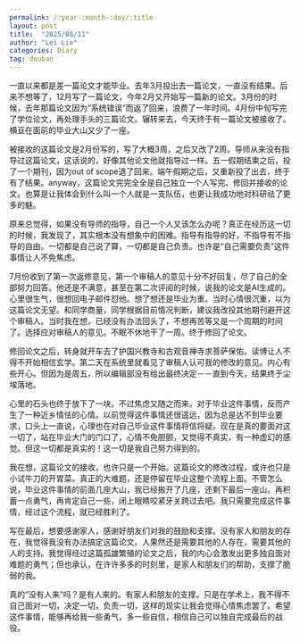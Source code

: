 ```yaml
---
permalink: /:year-:month-:day/:title
layout: post
title:  "2025/08/11"
author: "Lei Lie"
categories: Diary
tag: douban
---
```


一直以来都是差一篇论文才能毕业。去年3月投出去一篇论文，一直没有结果。后来不想等了，12月写了一篇论文，今年2月又开始写一篇新的论文。3月份的时候，去年那篇论文因为“系统错误”而返了回来，浪费了一年时间。4月份中旬写完了学位论文，再处理手头的三篇论文。辗转来去，今天终于有一篇论文被接收了。横亘在面前的毕业大山又少了一座。

被接收的这篇论文是2月份写的，写了大概3周，之后又改了2周。导师从来没有指导过这篇论文，这话说的，好像其他论文他就指导过一样。五一假期结束之后，投了一个期刊，因为out of scope退了回来。端午假期之后，又重新投了出去，终于有了结果。anyway，这篇论文完完全全是自己独立一个人写完、修回并接收的论文。也算是让我体会到什么叫一个人就是一支队伍，也更让我成功地对科研祛了更多的魅。

原来总觉得，如果没有导师的指导，自己一个人又该怎么办呢？真正在经历这一切的时候，我发现了，其实根本没有想象中的困难。指导有指导的好，不指导有不指导的自由。一切都是自己说了算，一切都是自己负责。也许是“自己需要负责”这件事情让人不免焦虑。

7月份收到了第一次返修意见，第一个审稿人的意见十分不好回复，尽了自己的全部努力回答。他还是不满意，甚至在第二次评阅的时候，说我的论文是AI生成的。心里很生气，很想回电子邮件怼他。想了想还是毕业为重。当时心情很沉重，以为这篇论文无望。和同学商量，同学根据目前情况判断，建议我改投其他期刊避开这个审稿人。当时我在想，已经没有办法回头了，不想再苦等又是一个周期的时间了。选择应对审稿人的意见。不眠不休地干了一周。终于修回了论文。

修回论文之后，转身就开车去了护国兴教寺和古观音禅寺求菩萨保佑。读博让人不得不开始相信玄学。第二天在系统里就看见了审稿人认可我的修改的意见。内心有些开心。但因为是周五，所以编辑部没有给出最终决定－－直到今天，结果终于尘埃落地。

心里的石头也终于放下了一块。不过焦虑又随之而来。对于毕业这件事情，反而产生了一种近乡情怯的心情。以前觉得这件事情还很遥远，因为总是达不到毕业要求，口头上一直说，心理也在对自己毕业这件事情将信将疑。现在是真的要面对这一切了，站在毕业大门的门口了，心情不免胆颤，又觉得不真实，有一种虚幻的感觉。但这一切都是真实的！这一切是我自己努力得到的。

我在想，这篇论文的接收，也许只是一个开始。这篇论文的修改过程，或许也只是小试牛刀的开胃菜。真正的大难题，还是停留在毕业这整个流程上面。不管怎么说，毕业这件事情的前面几座大山，我已经搬开了几座，还剩下最后一座山。再积蓄一点勇气，再肯定自己一些，闭上眼睛咬紧牙关跨过去吧。我只需要完成这件事情，经过这个流程，就已经胜利了。

写在最后，想要感谢家人，感谢好朋友们对我的鼓励和支撑。没有家人和朋友的存在，我觉得我没有办法搞定这篇论文。人果然还是需要其他的人存在，需要其他的人的支持。我觉得经过这篇孤雄繁殖的论文之后，我的内心会激发出更多独自面对难题的勇气；但也承认，在许许多多的时刻里，是家人和朋友们的帮助，支撑了脆弱的我。

真的“没有人来”吗？是有人来的。有家人和朋友的支撑。只是在学术上，我不得不自己面对一切，决定一切，负责一切，这样的现实让我会觉得心情焦虑罢了。希望这件事情，能够再给我一些勇气，多一些自信，相信自己可以独自完成最后的战役。
